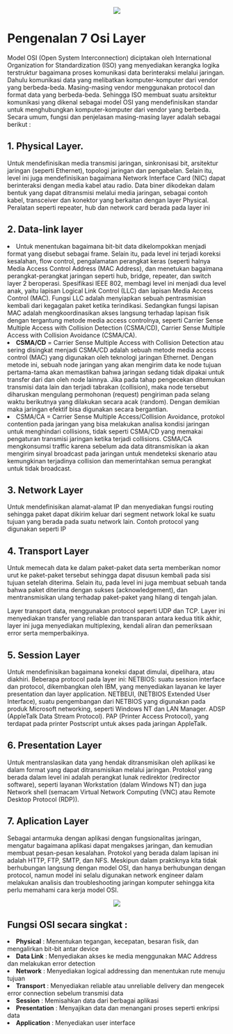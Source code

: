 <p align="center"><img src="https://drive.google.com/uc?export=view&id=1GWF4OFlDJnP7fRxQlJME6VDpMr7MbNbB"></p>

# Pengenalan 7 Osi Layer
Model OSI (Open System Interconnection) diciptakan oleh International Organization for Standardization (ISO) yang menyediakan kerangka logika terstruktur bagaimana proses komunikasi data berinteraksi melalui jaringan. Dahulu komunikasi data yang melibatkan komputer-komputer dari vendor yang berbeda-beda. Masing-masing vendor menggunakan protocol dan format data yang berbeda-beda. Sehingga ISO membuat suatu arsitektur komunikasi yang dikenal sebagai model OSI yang mendefinisikan standar untuk menghubungkan komputer-komputer dari vendor yang berbeda.
Secara umum, fungsi dan penjelasan masing-masing layer adalah sebagai berikut :

## 1. Physical Layer.
Untuk mendefinisikan media transmisi jaringan, sinkronisasi bit, arsitektur jaringan (seperti Ethernet), topologi jaringan dan pengabelan. Selain itu, level ini juga mendefinisikan bagaimana Network Interface Card (NIC) dapat berinteraksi dengan media kabel atau radio. Data biner dikodekan dalam bentuk yang dapat ditransmisi melalui media jaringan, sebagai contoh kabel, transceiver dan konektor yang berkaitan dengan layer Physical. Peralatan seperti repeater, hub dan network card berada pada layer ini

## 2. Data-link layer
<li>Untuk menentukan bagaimana bit-bit data dikelompokkan menjadi format yang disebut sebagai frame. Selain itu, pada level ini terjadi koreksi kesalahan, flow control, pengalamatan perangkat keras (seperti halnya Media Access Control Address (MAC Address), dan menetukan bagaimana perangkat-perangkat jaringan seperti hub, bridge, repeater, dan switch layer 2 beroperasi. Spesifikasi IEEE 802, membagi level ini menjadi dua level anak, yaitu lapisan Logical Link Control (LLC) dan lapisan Media Access Control (MAC). Fungsi LLC adalah menyiapkan sebuah pentrasmisian kembali dari kegagalan paket ketika terindikasi. Sedangkan fungsi lapisan MAC adalah mengkoordinasikan akses langsung terhadap lapisan fisik dengan tergantung metode media access controlnya, seperti Carrier Sense Multiple Access with Collision Detection (CSMA/CD), Carrier Sense Multiple Access with Collision Avoidance (CSMA/CA).</li>

<li><b>CSMA/CD</b> = Carrier Sense Multiple Access with Collision Detection atau sering disingkat menjadi CSMA/CD adalah sebuah metode media access control (MAC) yang digunakan oleh teknologi jaringan Ethernet. Dengan metode ini, sebuah node jaringan yang akan mengirim data ke node tujuan pertama-tama akan memastikan bahwa jaringan sedang tidak dipakai untuk transfer dari dan oleh node lainnya. Jika pada tahap pengecekan ditemukan transmisi data lain dan terjadi tabrakan (collision), maka node tersebut diharuskan mengulang permohonan (request) pengiriman pada selang waktu berikutnya yang dilakukan secara acak (random). Dengan demikian maka jaringan efektif bisa digunakan secara bergantian.</li>
<li>CSMA/CA = Carrier Sense Multiple Access/Collision Avoidance, protokol contention pada jaringan yang bisa melakukan analisa kondisi jaringan untuk menghindari collisions, tidak seperti CSMA/CD yang memakai pengaturan transmisi jaringan ketika terjadi collisions. CSMA/CA mengkonsumsi traffic karena sebelum ada data ditransmisikan ia akan mengirim sinyal broadcast pada jaringan untuk mendeteksi skenario atau kemungkinan terjadinya collision dan memerintahkan semua perangkat untuk tidak broadcast.</li>

## 3. Network Layer
Untuk mendefinisikan alamat-alamat IP dan menyediakan fungsi routing sehingga paket dapat dikirim keluar dari segment network lokal ke suatu tujuan yang berada pada suatu network lain. Contoh protocol yang digunakan seperti IP

## 4. Transport Layer
Untuk memecah data ke dalam paket-paket data serta memberikan nomor urut ke paket-paket tersebut sehingga dapat disusun kembali pada sisi tujuan setelah diterima. Selain itu, pada level ini juga membuat sebuah tanda bahwa paket diterima dengan sukses (acknowledgement), dan mentransmisikan ulang terhadap paket-paket yang hilang di tengah jalan.

Layer transport data, menggunakan protocol seperti UDP dan TCP. Layer ini menyediakan transfer yang reliable dan transparan antara kedua titik akhir, layer ini juga menyediakan multiplexing, kendali aliran dan pemeriksaan error serta memperbaikinya.

## 5. Session Layer
Untuk mendefinisikan bagaimana koneksi dapat dimulai, dipelihara, atau diakhiri. Beberapa protocol pada layer ini: NETBIOS: suatu session interface dan protocol, dikembangkan oleh IBM, yang menyediakan layanan ke layer presentation dan layer application. NETBEUI, (NETBIOS Extended User Interface), suatu pengembangan dari NETBIOS yang digunakan pada produk Microsoft networking, seperti Windows NT dan LAN Manager. ADSP (AppleTalk Data Stream Protocol). PAP (Printer Access Protocol), yang terdapat pada printer Postscript untuk akses pada jaringan AppleTalk.

## 6. Presentation Layer
Untuk mentranslasikan data yang hendak ditransmisikan oleh aplikasi ke dalam format yang dapat ditransmisikan melalui jaringan. Protokol yang berada dalam level ini adalah perangkat lunak redirektor (redirector software), seperti layanan Workstation (dalam Windows NT) dan juga Network shell (semacam Virtual Network Computing (VNC) atau Remote Desktop Protocol (RDP)).

## 7. Aplication Layer
Sebagai antarmuka dengan aplikasi dengan fungsionalitas jaringan, mengatur bagaimana aplikasi dapat mengakses jaringan, dan kemudian membuat pesan-pesan kesalahan. Protokol yang berada dalam lapisan ini adalah HTTP, FTP, SMTP, dan NFS.
Meskipun dalam praktiknya kita tidak berhubungan langsung dengan model OSI, dan hanya berhubungan dengan protocol, namun model ini selalu digunakan network engineer dalam melakukan analisis dan troubleshooting jaringan komputer sehingga kita perlu memahami cara kerja model OSI.

<p align="center"><img src="https://drive.google.com/uc?export=view&id=1dDDheuMYCYGqAkS6bdGh9ShlqAayASzA"></p>

## Fungsi OSI secara singkat :

<li><b>Physical</b> : Menentukan tegangan, kecepatan, besaran fisik, dan mengalirkan bit-bit antar device </li>
<li><b>Data Link</b> : Menyediakan akses ke media menggunakan MAC Address dan melakukan error detection </li>
<li><b>Network</b> : Menyediakan logical addressing dan menentukan rute menuju tujuan</li>
<li><b>Transport</b> : Menyediakan reliable atau unreliable delivery dan mengecek error connection sebelum transmisi data </li>
<li><b> Session</b> : Memisahkan data dari berbagai aplikasi</li>
<li><b>Presentation</b> : Menyajikan data dan menangani proses seperti enkripsi data</li>
<li><b>Application</b> : Menyediakan user interface</li>

